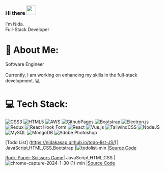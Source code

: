 ### Hi there <img src="https://user-images.githubusercontent.com/42378118/110234147-e3259600-7f4e-11eb-95be-0c4047144dea.gif" width="30"><br>

I'm Nida.<br> Full-Stack Developer
</br>

# 💫 About Me:

Software Engineer<br><br>Currently, I am working on enhancing my skills in the full-stack development. :computer:

# 💻 Tech Stack:

![CSS3](https://img.shields.io/badge/css3-%231572B6.svg?style=for-the-badge&logo=css3&logoColor=white) ![HTML5](https://img.shields.io/badge/html5-%23E34F26.svg?style=for-the-badge&logo=html5&logoColor=white) ![AWS](https://img.shields.io/badge/AWS-%23FF9900.svg?style=for-the-badge&logo=amazon-aws&logoColor=white) ![GithubPages](https://img.shields.io/badge/github%20pages-121013?style=for-the-badge&logo=github&logoColor=white) ![Bootstrap](https://img.shields.io/badge/bootstrap-%238511FA.svg?style=for-the-badge&logo=bootstrap&logoColor=white) ![Electron.js](https://img.shields.io/badge/Electron-191970?style=for-the-badge&logo=Electron&logoColor=white) ![Redux](https://img.shields.io/badge/redux-%23593d88.svg?style=for-the-badge&logo=redux&logoColor=white) ![React Hook Form](https://img.shields.io/badge/React%20Hook%20Form-%23EC5990.svg?style=for-the-badge&logo=reacthookform&logoColor=white) ![React](https://img.shields.io/badge/react-%2320232a.svg?style=for-the-badge&logo=react&logoColor=%2361DAFB) ![Vue.js](https://img.shields.io/badge/vue.js-%2335495e.svg?style=for-the-badge&logo=vuedotjs&logoColor=%234FC08D) ![TailwindCSS](https://img.shields.io/badge/tailwindcss-%2338B2AC.svg?style=for-the-badge&logo=tailwind-css&logoColor=white) ![NodeJS](https://img.shields.io/badge/node.js-6DA55F?style=for-the-badge&logo=node.js&logoColor=white) ![MySQL](https://img.shields.io/badge/mysql-%2300000f.svg?style=for-the-badge&logo=mysql&logoColor=white) ![MongoDB](https://img.shields.io/badge/MongoDB-%234ea94b.svg?style=for-the-badge&logo=mongodb&logoColor=white) ![Adobe Photoshop](https://img.shields.io/badge/adobe%20photoshop-%2331A8FF.svg?style=for-the-badge&logo=adobe%20photoshop&logoColor=white)

<!-- Proudly created with GPRM ( https://gprm.itsvg.in ) -->

[Todo List] (https://nidakasap.github.io/todo-list-JS/)| JavaScript,HTML,CSS,Bootstrap |![todolist-min](https://github.com/nidakasap/todo-list-JS/assets/150368632/6d279409-8d83-41b8-9190-8268b513de2f)
|[Source Code](https://github.com/nidakasap/todo-list-JS)

[Rock-Paper-Scissors Game](https://nidakasap.github.io/rock-paper-scissors-game/)| JavaScript,HTML,CSS |![chrome-capture-2024-1-30 (1)-min](https://github.com/nidakasap/rock-paper-scissors-game/assets/150368632/662ed7dc-0ca4-4b9f-959a-3e19adbd86e6)
|[Source Code](https://github.com/nidakasap/rock-paper-scissors-game)
